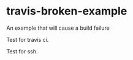 # travis-broken-example

An example that will cause a build failure

Test for travis ci.

Test for ssh.